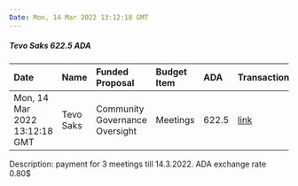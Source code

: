 ```yaml
---
Date: Mon, 14 Mar 2022 13:12:18 GMT
---
```


##### Tevo Saks 622.5 ADA

| Date      | Name | Funded Proposal | Budget Item | ADA | Transaction|
| :---        | :---  | :--- | :--- | :--- | :--- |
| Mon, 14 Mar 2022 13:12:18 GMT | Tevo Saks | Community Governance Oversight | Meetings | 622.5 | [link](https://cardanoscan.io/transaction/ab532fa012df80e24b1fb76afb1172e9dc83438c6e0aea17cfc203278130e06d)|

Description: payment for 3 meetings till 14.3.2022.
ADA exchange rate 0.80$
